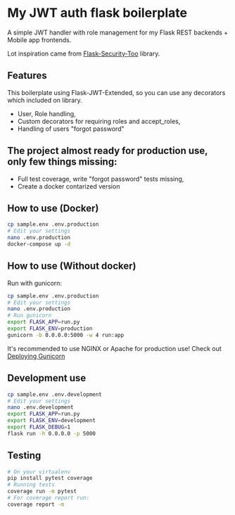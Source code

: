 # My JWT auth flask boilerplate

A simple JWT handler with role management for my Flask REST backends + Mobile app frontends.

Lot inspiration came from [Flask-Security-Too](https://github.com/Flask-Middleware/flask-security/) library.

## Features
This boilerplate using Flask-JWT-Extended, so you can use any decorators which included on library.

- User, Role handling,
- Custom decorators for requiring roles and accept_roles,
- Handling of users "forgot password"

## The project almost ready for production use, only few things missing:
- Full test coverage, write "forgot password" tests missing,
- Create a docker contarized version

## How to use (Docker)
```bash
cp sample.env .env.production
# Edit your settings
nano .env.production
docker-compose up -d
```

## How to use (Without docker)
Run with gunicorn:
```bash
cp sample.env .env.production
# Edit your settings
nano .env.production
# Run gunicorn 
export FLASK_APP=run.py
export FLASK_ENV=production
gunicorn -b 0.0.0.0:5000 -w 4 run:app
```
It's recommended to use NGINX or Apache for production use!
Check out [Deploying Gunicorn](https://docs.gunicorn.org/en/stable/deploy.html)

## Development use
```bash
cp sample.env .env.development
# Edit your settings
nano .env.development
export FLASK_APP=run.py
export FLASK_ENV=development
export FLASK_DEBUG=1
flask run -h 0.0.0.0 -p 5000
```

## Testing
```bash
# On your virtualenv
pip install pytest coverage
# Running tests
coverage run -m pytest
# For coverage report run:
coverage report -m 
```